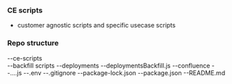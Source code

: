 ### CE scripts
- customer agnostic scripts and specific usecase scripts

### Repo structure

--ce-scripts    
    --backfill scripts
        --deployments
            --deploymentsBackfill.js
    --confluence
        --....js
--.env
--.gitignore
--package-lock.json
--package.json
--README.md
